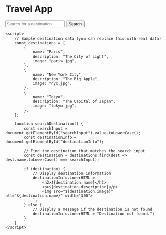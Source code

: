 <!DOCTYPE html>
<html lang="en">
<head>
    <meta charset="UTF-8">
    <meta name="viewport" content="width=device-width, initial-scale=1.0">
    <title>Travel App</title>
    <style>
        /* Add your CSS styles here */
    </style>
</head>
<body>
    <h1>Travel App</h1>
    <input type="text" id="searchInput" placeholder="Search for a destination">
    <button onclick="searchDestination()">Search</button>
    <div id="destinationInfo"></div>

    <script>
        // Sample destination data (you can replace this with real data)
        const destinations = [
            {
                name: "Paris",
                description: "The City of Light",
                image: "paris.jpg",
            },
            {
                name: "New York City",
                description: "The Big Apple",
                image: "nyc.jpg",
            },
            {
                name: "Tokyo",
                description: "The Capital of Japan",
                image: "tokyo.jpg",
            },
        ];

        function searchDestination() {
            const searchInput = document.getElementById("searchInput").value.toLowerCase();
            const destinationInfo = document.getElementById("destinationInfo");

            // Find the destination that matches the search input
            const destination = destinations.find(dest => dest.name.toLowerCase() === searchInput);

            if (destination) {
                // Display destination information
                destinationInfo.innerHTML = `
                    <h2>${destination.name}</h2>
                    <p>${destination.description}</p>
                    <img src="${destination.image}" alt="${destination.name}" width="300">
                `;
            } else {
                // Display a message if the destination is not found
                destinationInfo.innerHTML = "Destination not found.";
            }
        }
    </script>
</body>
</html>
